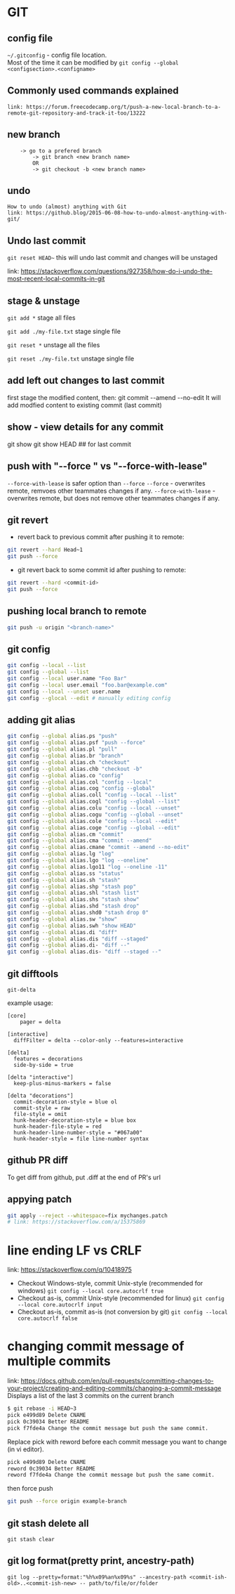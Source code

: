 # GIT

## config file

`~/.gitconfig` - config file location.<br>
Most of the time it can be modified by `git config --global <configsection>.<configname>`


## Commonly used commands explained

	link: https://forum.freecodecamp.org/t/push-a-new-local-branch-to-a-remote-git-repository-and-track-it-too/13222
	
## new branch

		-> go to a prefered branch
			-> git branch <new branch name>
			OR
			-> git checkout -b <new branch name>
			
## undo

	How to undo (almost) anything with Git 
	link: https://github.blog/2015-06-08-how-to-undo-almost-anything-with-git/

## Undo last commit

`git reset HEAD~` this will undo last commit and changes will be unstaged

link: https://stackoverflow.com/questions/927358/how-do-i-undo-the-most-recent-local-commits-in-git


## stage & unstage

`git add *` stage all files

`git add ./my-file.txt` stage single file

`git reset *` unstage all the files

`git reset ./my-file.txt` unstage single file


## add left out changes to last commit

  first stage the modified content, then:
  git commit --amend --no-edit
  It will add modfied content to existing commit (last commit)

## show - view details for any commit

  git show <commit>
  git show HEAD ## for last commit

## push with "--force " vs "--force-with-lease"

`--force-with-lease` is safer option than `--force`
`--force` - overwrites remote, remvoes other teammates changes if any.
`--force-with-lease` - overwrites remote, but does not remove other teammates changes if any.

## git revert

- revert back to previous commit after pushing it to remote:

```bash
git revert --hard Head~1
git push --force
```

- git revert back to some commit id after pushing to remote:

```bash
git revert --hard <commit-id>
git push --force
```

## pushing local branch to remote

```bash
git push -u origin "<branch-name>"
```

## git config

```sh
git config --local --list
git config --global --list
git config --local user.name "Foo Bar"
git config --local user.email "foo.bar@example.com"
git config --local --unset user.name
git config --glocal --edit # manually editing config
```

## adding git alias

```sh
git config --global alias.ps "push"
git config --global alias.psf "push --force"
git config --global alias.pl "pull"
git config --global alias.br "branch"
git config --global alias.ch "checkout"
git config --global alias.chb "checkout -b"
git config --global alias.co "config"
git config --global alias.col "config --local"
git config --global alias.cog "config --global"
git config --global alias.coll "config --local --list"
git config --global alias.cogl "config --global --list"
git config --global alias.colu "config --local --unset"
git config --global alias.cogu "config --global --unset"
git config --global alias.cole "config --local --edit"
git config --global alias.coge "config --global --edit"
git config --global alias.cm "commit"
git config --global alias.cma "commit --amend"
git config --global alias.cmane "commit --amend --no-edit"
git config --global alias.lg "log"
git config --global alias.lgo "log --oneline"
git config --global alias.lgo11 "log --oneline -11"
git config --global alias.ss "status"
git config --global alias.sh "stash"
git config --global alias.shp "stash pop"
git config --global alias.shl "stash list"
git config --global alias.shs "stash show"
git config --global alias.shd "stash drop"
git config --global alias.shd0 "stash drop 0"
git config --global alias.sw "show"
git config --global alias.swh "show HEAD"
git config --global alias.di "diff"
git config --global alias.dis "diff --staged"
git config --global alias.di- "diff --"
git config --global alias.dis- "diff --staged --"
```

## git difftools

`git-delta`

example usage:

```
[core]
	pager = delta

[interactive]
  diffFilter = delta --color-only --features=interactive

[delta]
  features = decorations
  side-by-side = true

[delta "interactive"]
  keep-plus-minus-markers = false

[delta "decorations"]
  commit-decoration-style = blue ol
  commit-style = raw
  file-style = omit
  hunk-header-decoration-style = blue box
  hunk-header-file-style = red
  hunk-header-line-number-style = "#067a00"
  hunk-header-style = file line-number syntax
```

## github PR diff

To get diff from github, put .diff at the end of PR's url

## appying patch

```bash
git apply --reject --whitespace=fix mychanges.patch
# link: https://stackoverflow.com/a/15375869
```

# line ending LF vs CRLF

link: https://stackoverflow.com/q/10418975

- Checkout Windows-style, commit Unix-style (recommended for windows)
	`git config --local core.autocrlf true`
- Checkout as-is, commit Unix-style (recommended for linux)
	`git config --local core.autocrlf input`
- Checkout as-is, commit as-is (not conversion by git)
	`git config --local core.autocrlf false`

# changing commit message of multiple commits

link: https://docs.github.com/en/pull-requests/committing-changes-to-your-project/creating-and-editing-commits/changing-a-commit-message
Displays a list of the last 3 commits on the current branch
```bash
$ git rebase -i HEAD~3
pick e499d89 Delete CNAME
pick 0c39034 Better README
pick f7fde4a Change the commit message but push the same commit.
```
Replace pick with reword before each commit message you want to change (in vi editor).
```bash
pick e499d89 Delete CNAME
reword 0c39034 Better README
reword f7fde4a Change the commit message but push the same commit.
```
then force push
```bash
git push --force origin example-branch
```

## git stash delete all

`git stash clear`

## git log format(pretty print, ancestry-path)

`git log --pretty=format:"%h%x09%an%x09%s" --ancestry-path <commit-ish-old>..<commit-ish-new> -- path/to/file/or/folder`
